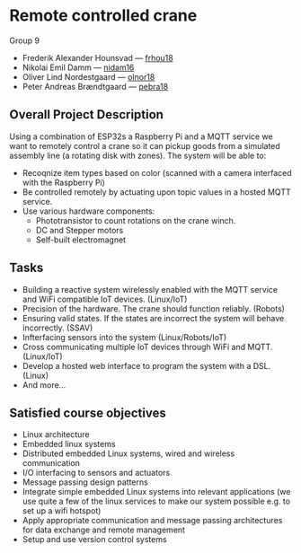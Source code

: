 # Remote controlled crane

Group 9
- Frederik Alexander Hounsvad — [frhou18](frhou18@student.sdu.dk)
- Nikolai Emil Damm — [nidam16](nidam16@student.sdu.dk)
- Oliver Lind Nordestgaard — [olnor18](olnor18@student.sdu.dk)
- Peter Andreas Brændtgaard — [pebra18](pebra18@student.sdu.dk)

## Overall Project Description

Using a combination of ESP32s a Raspberry Pi and a MQTT service we want to remotely control a crane so it can pickup goods from a simulated assembly line (a rotating disk with zones). The system will be able to:

- Recoqnize item types based on color (scanned with a camera interfaced with the Raspberry Pi)
- Be controlled remotely by actuating upon topic values in a hosted MQTT service.
- Use various hardware components: 
  - Phototransistor to count rotations on the crane winch.
  - DC and Stepper motors
  - Self-built electromagnet

## Tasks

- Building a reactive system wirelessly enabled with the MQTT service and WiFi compatible IoT devices. (Linux/IoT)
- Precision of the hardware. The crane should function reliably. (Robots)
- Ensuring valid states. If the states are incorrect the system will behave incorrectly. (SSAV)
- Infterfacing sensors into the system (Linux/Robots/IoT)
- Cross communicating multiple IoT devices through WiFi and MQTT. (Linux/IoT)
- Develop a hosted web interface to program the system with a DSL. (Linux)
- And more…

## Satisfied course objectives

- Linux architecture
- Embedded linux systems
- Distributed embedded Linux systems, wired and wireless communication
- I/O interfacing to sensors and actuators
- Message passing design patterns
- Integrate simple embedded Linux systems into relevant applications (we use quite a few of the linux services to make our system possible e.g. to set up a wifi hotspot)
- Apply appropriate communication and message passing architectures for data exchange and remote management
- Setup and use version control systems


